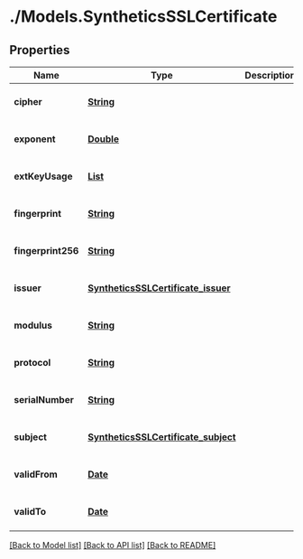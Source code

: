# ./Models.SyntheticsSSLCertificate
## Properties

Name | Type | Description | Notes
------------ | ------------- | ------------- | -------------
**cipher** | [**String**][1] |  | [optional] [default to null]
**exponent** | [**Double**][2] |  | [optional] [default to null]
**extKeyUsage** | [**List**][1] |  | [optional] [default to null]
**fingerprint** | [**String**][1] |  | [optional] [default to null]
**fingerprint256** | [**String**][1] |  | [optional] [default to null]
**issuer** | [**SyntheticsSSLCertificate_issuer**][3] |  | [optional] [default to null]
**modulus** | [**String**][1] |  | [optional] [default to null]
**protocol** | [**String**][1] |  | [optional] [default to null]
**serialNumber** | [**String**][1] |  | [optional] [default to null]
**subject** | [**SyntheticsSSLCertificate_subject**][4] |  | [optional] [default to null]
**validFrom** | [**Date**][5] |  | [optional] [default to null]
**validTo** | [**Date**][5] |  | [optional] [default to null]

[[Back to Model list]][6] [[Back to API list]][7] [[Back to README]][8]

[1]: string.md
[2]: double.md
[3]: SyntheticsSSLCertificate_issuer.md
[4]: SyntheticsSSLCertificate_subject.md
[5]: DateTime.md
[6]: ../README.md#documentation-for-models
[7]: ../README.md#documentation-for-api-endpoints
[8]: ../README.md
